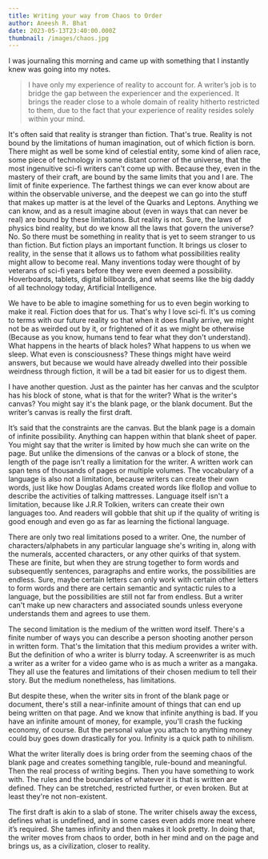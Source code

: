 ```yaml
---
title: Writing your way from Chaos to Order
author: Aneesh R. Bhat
date: 2023-05-13T23:40:00.000Z
thumbnail: /images/chaos.jpg
---
```

I was journaling this morning and came up with something that I instantly knew was going into my notes.       

> I have only my experience of reality to account for. A writer’s job is to bridge the gap between the experiencer and the experienced. It brings the reader close to a whole domain of reality hitherto restricted to them, due to the fact that your experience of reality resides solely within your mind.

It's often said that reality is stranger than fiction. That's true. Reality is not bound by the limitations of human imagination, out of which fiction is born. There might as well be some kind of celestial entity, some kind of alien race, some piece of technology in some distant corner of the universe, that the most ingenuitive sci-fi writers can't come up with. Because they, even in the mastery of their craft, are bound by the same limits that you and I are. The limit of finite experience. The farthest things we can ever know about are within the observable universe, and the deepest we can go into the stuff that makes up matter is at the level of the Quarks and Leptons. Anything  we can know, and as a result imagine about (even in ways that can never be real) are bound by these limitations. But reality is not. Sure, the laws of physics bind reality, but do we know all the laws that govern the universe? No. So there must be something in reality that is yet to seem stranger to us than fiction. 
But fiction plays an important function. It brings us closer to reality, in the sense that it allows us to fathom what possibilities reality might allow to become real. Many inventions today were thought of by veterans of sci-fi years before they were even deemed a possibility. Hoverboards, tablets, digital billboards, and what seems like the big daddy of all technology today,  Artificial Intelligence.

We have to be able to imagine something for us to even begin working to make it real. Fiction does that for us. That's why I love sci-fi. It's us coming to terms with our future reality so that when it does finally arrive, we might not be as weirded out by it, or frightened of it as we might be otherwise (Because as you know, humans tend to fear what they don't understand). What happens in the hearts of black holes? What happens to us when we sleep. What even is consciousness? These things might have weird answers, but because we would have already dwelled into their possible weirdness through fiction, it will be a tad bit easier for us to digest them.

I have another question. Just as the painter has her canvas and the sculptor has his block of stone, what is that for the writer? What is the writer's canvas? You might say it's the blank page, or the blank document. But the writer’s canvas is really the first draft.

It’s said that the constraints are the canvas. But the blank page is a domain of infinite possibility. Anything can happen within that blank sheet of paper. You might say that the writer is limited by how much she can write on the page. But  unlike the dimensions of the canvas or a block of stone, the length of the page  isn't really a limitation for the writer. A written work can span tens of thousands of pages or multiple volumes. The vocabulary of a language is also not a limitation, because writers can create their own words, just like how Douglas Adams created words like flollop and vollue to describe the activities of talking mattresses. Language itself isn't a limitation, because like J.R.R Tolkien, writers can create their own languages too. And readers will gobble that shit up if the quality of writing is good enough and even go as far as learning the fictional language.

There are only two real limitations posed to a writer. One, the number of characters/alphabets in any particular language she's writing in, along with the numerals, accented characters, or any other quirks of that system. These are finite, but when they are strung together to form words and subsequently sentences, paragraphs and entire works, the possibilities are endless. Sure, maybe certain letters can only work with certain other letters to form words and there are certain semantic and syntactic rules to a language, but the possibilities are still not far from endless. But a writer can't make up new characters and associated sounds unless everyone understands them and agrees to use them.  

The second limitation is the medium of the written word itself. There's a finite number of ways you can describe a person shooting another person in written form. That's the limitation that this medium provides a writer with. But the definition of who a writer is blurry today. A screenwriter is as much a writer as a writer for a video game who is as much a writer as a mangaka. They all use the features and limitations of their chosen medium to tell their story. But the medium nonetheless, has limitations. 

But despite these, when the writer sits in front of the blank page or document, there's still a near-infinite amount of things that can end up being written on that page. And we know that infinite anything is bad. If you have an infinite amount of money, for example,  you'll crash the fucking economy, of course. But the personal value you attach to anything money could buy goes down drastically for you. Infinity is a quick path to nihilism.

What the writer literally does is bring order from the seeming chaos of the blank page and creates something tangible, rule-bound and meaningful. Then the real process of writing begins. Then you have something to work with. The rules and the boundaries of whatever it is that is written are defined. They can be stretched, restricted further, or even broken. But at least they're not non-existent. 

The first draft is akin to a slab of stone. The writer chisels away the excess, defines what is undefined, and in some cases even adds more meat where it’s required. She tames infinity and then makes it look pretty. In doing that, the writer moves from chaos to order, both in her mind and on the page and brings us, as a civilization, closer to reality.